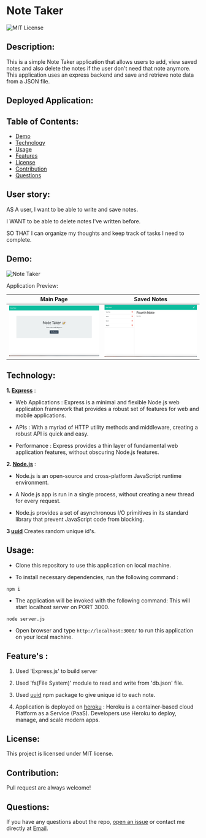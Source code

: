 # Note Taker
![MIT License](https://img.shields.io/badge/license-MIT-green)

## Description:
This is a simple Note Taker application that allows users to add, view saved notes and also delete the notes if the user don't need that note anymore. This application uses an express backend and save and retrieve note data from a JSON file.

## Deployed Application:


## Table of Contents:
* [Demo](#demo)
* [Technology](#technology)
* [Usage](#usage)
* [Features](#features)
* [License](#license)
* [Contribution](#contribution)
* [Questions](#questions)

## User story:
AS A user, I want to be able to write and save notes.

I WANT to be able to delete notes I've written before.

SO THAT I can organize my thoughts and keep track of tasks I need to complete.

## Demo:

![Note Taker](puplic/assets/images/NoteTaker.gif)
 
Application Preview:

|Main Page|Saved Notes
|--|--
|![Main Page](public/assets/images/NoteTaker.png)|![Saved Notes](public/assets/images/SavedNotes.png)

## Technology:

**1. [Express](https://expressjs.com/en/5x/api.html)** :

* Web Applications : Express is a minimal and flexible Node.js web application framework that provides a robust set of features for web and mobile applications.

* APIs : With a myriad of HTTP utility methods and middleware, creating a robust API is quick and easy.

* Performance : Express provides a thin layer of fundamental web application features, without obscuring Node.js features.


**2. [Node.js](https://nodejs.org/en/)** :

* Node.js is an open-source and cross-platform JavaScript runtime environment. 

* A Node.js app is run in a single process, without creating a new thread for every request. 

* Node.js provides a set of asynchronous I/O primitives in its standard library that prevent JavaScript code from blocking.
 
**3 [uuid](https://www.npmjs.com/package/uuid)** Creates random unique id's.

## Usage:

* Clone this repository to use this application on local machine.

* To install necessary dependencies, run the following command :

```
npm i
```

* The application will be invoked with the following command: This will start localhost server on PORT 3000.

```
node server.js
```

* Open browser and type `http://localhost:3000/` to run this application on your local machine.

## Feature's :

1. Used 'Express.js' to build server

2. Used 'fs(File System)' module to read and write from 'db.json' file.

3. Used [uuid](https://www.npmjs.com/package/uuid) npm package to give unique id to each note.

4. Application is deployed on [heroku](https://www.heroku.com/) : Heroku is a container-based cloud Platform as a Service (PaaS). Developers use Heroku to deploy, manage, and scale modern apps.

## License:

This project is licensed under MIT license.

## Contribution:
 Pull request are always welcome!

 ## Questions:

If you have any questions about the repo,
[open an issue](https://github.com/esghhe/Note-Taker/issue)
or contact me directly at [Email](esghhe@gmail.com).

